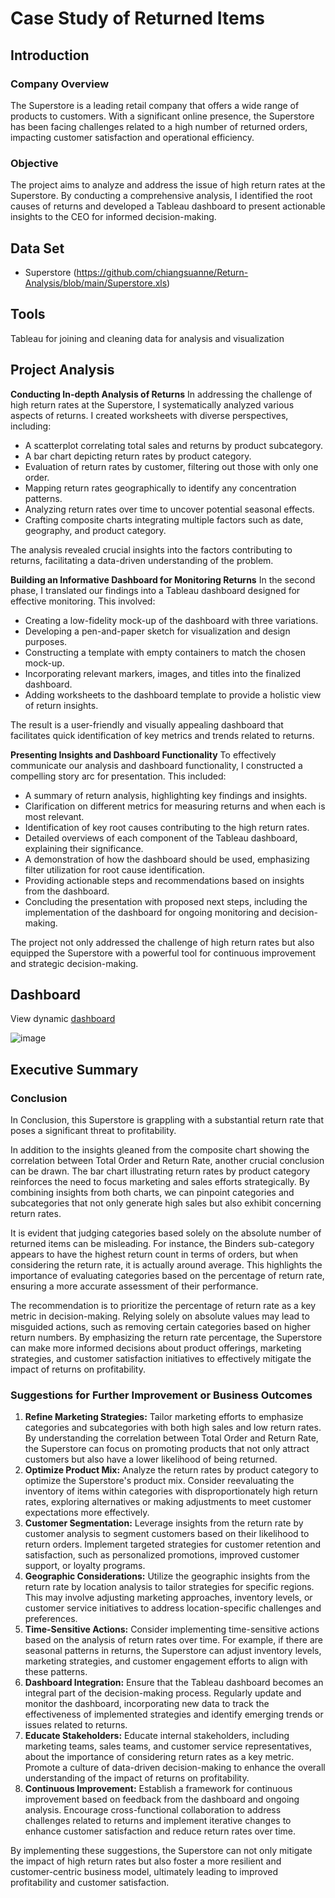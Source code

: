 # Case Study of Returned Items
## Introduction
### Company Overview
The Superstore is a leading retail company that offers a wide range of products to customers. With a significant online presence, the Superstore has been facing challenges related to a high number of returned orders, impacting customer satisfaction and operational efficiency.

### Objective
The project aims to analyze and address the issue of high return rates at the Superstore. By conducting a comprehensive analysis, I identified the root causes of returns and developed a Tableau dashboard to present actionable insights to the CEO for informed decision-making.

## Data Set
- Superstore (https://github.com/chiangsuanne/Return-Analysis/blob/main/Superstore.xls)

## Tools
Tableau for joining and cleaning data for analysis and visualization

## Project Analysis
**Conducting In-depth Analysis of Returns**
In addressing the challenge of high return rates at the Superstore, I systematically analyzed various aspects of returns. I created worksheets with diverse perspectives, including:
* A scatterplot correlating total sales and returns by product subcategory.  
* A bar chart depicting return rates by product category.  
* Evaluation of return rates by customer, filtering out those with only one order.  
* Mapping return rates geographically to identify any concentration patterns.  
* Analyzing return rates over time to uncover potential seasonal effects.  
* Crafting composite charts integrating multiple factors such as date, geography, and product category.
  
The analysis revealed crucial insights into the factors contributing to returns, facilitating a data-driven understanding of the problem.    

**Building an Informative Dashboard for Monitoring Returns**
In the second phase, I translated our findings into a Tableau dashboard designed for effective monitoring. This involved:
* Creating a low-fidelity mock-up of the dashboard with three variations.  
* Developing a pen-and-paper sketch for visualization and design purposes.  
* Constructing a template with empty containers to match the chosen mock-up.  
* Incorporating relevant markers, images, and titles into the finalized dashboard.  
* Adding worksheets to the dashboard template to provide a holistic view of return insights.

The result is a user-friendly and visually appealing dashboard that facilitates quick identification of key metrics and trends related to returns.  

**Presenting Insights and Dashboard Functionality**
To effectively communicate our analysis and dashboard functionality, I constructed a compelling story arc for presentation. This included:
* A summary of return analysis, highlighting key findings and insights.  
* Clarification on different metrics for measuring returns and when each is most relevant.  
* Identification of key root causes contributing to the high return rates.  
* Detailed overviews of each component of the Tableau dashboard, explaining their significance.  
* A demonstration of how the dashboard should be used, emphasizing filter utilization for root cause identification.  
* Providing actionable steps and recommendations based on insights from the dashboard.  
* Concluding the presentation with proposed next steps, including the implementation of the dashboard for ongoing monitoring and decision-making.
  
The project not only addressed the challenge of high return rates but also equipped the Superstore with a powerful tool for continuous improvement and strategic decision-making.

## Dashboard
View dynamic [dashboard](https://public.tableau.com/views/ReturnAnalysis_16909556018510/ReturnAnalysisDashboardv2?:language=en-US&:display_count=n&:origin=viz_share_link) 

![image](https://github.com/chiangsuanne/Return-Analysis/assets/108243961/4c082228-426d-4dff-94c1-0932aade035a)

## Executive Summary
### Conclusion
In Conclusion, this Superstore is grappling with a substantial return rate that poses a significant threat to profitability.  

In addition to the insights gleaned from the composite chart showing the correlation between Total Order and Return Rate, another crucial conclusion can be drawn. The bar chart illustrating return rates by product category reinforces the need to focus marketing and sales efforts strategically. By combining insights from both charts, we can pinpoint categories and subcategories that not only generate high sales but also exhibit concerning return rates.  

It is evident that judging categories based solely on the absolute number of returned items can be misleading. For instance, the Binders sub-category appears to have the highest return count in terms of orders, but when considering the return rate, it is actually around average. This highlights the importance of evaluating categories based on the percentage of return rate, ensuring a more accurate assessment of their performance.  

The recommendation is to prioritize the percentage of return rate as a key metric in decision-making. Relying solely on absolute values may lead to misguided actions, such as removing certain categories based on higher return numbers. By emphasizing the return rate percentage, the Superstore can make more informed decisions about product offerings, marketing strategies, and customer satisfaction initiatives to effectively mitigate the impact of returns on profitability.  
### Suggestions for Further Improvement or Business Outcomes
1. **Refine Marketing Strategies:** Tailor marketing efforts to emphasize categories and subcategories with both high sales and low return rates. By understanding the correlation between Total Order and Return Rate, the Superstore can focus on promoting products that not only attract customers but also have a lower likelihood of being returned.  
2. **Optimize Product Mix:** Analyze the return rates by product category to optimize the Superstore's product mix. Consider reevaluating the inventory of items within categories with disproportionately high return rates, exploring alternatives or making adjustments to meet customer expectations more effectively.  
3. **Customer Segmentation:** Leverage insights from the return rate by customer analysis to segment customers based on their likelihood to return orders. Implement targeted strategies for customer retention and satisfaction, such as personalized promotions, improved customer support, or loyalty programs.  
4. **Geographic Considerations:** Utilize the geographic insights from the return rate by location analysis to tailor strategies for specific regions. This may involve adjusting marketing approaches, inventory levels, or customer service initiatives to address location-specific challenges and preferences.  
5. **Time-Sensitive Actions:** Consider implementing time-sensitive actions based on the analysis of return rates over time. For example, if there are seasonal patterns in returns, the Superstore can adjust inventory levels, marketing strategies, and customer engagement efforts to align with these patterns.  
6. **Dashboard Integration:** Ensure that the Tableau dashboard becomes an integral part of the decision-making process. Regularly update and monitor the dashboard, incorporating new data to track the effectiveness of implemented strategies and identify emerging trends or issues related to returns.  
7. **Educate Stakeholders:** Educate internal stakeholders, including marketing teams, sales teams, and customer service representatives, about the importance of considering return rates as a key metric. Promote a culture of data-driven decision-making to enhance the overall understanding of the impact of returns on profitability.  
8. **Continuous Improvement:** Establish a framework for continuous improvement based on feedback from the dashboard and ongoing analysis. Encourage cross-functional collaboration to address challenges related to returns and implement iterative changes to enhance customer satisfaction and reduce return rates over time.  

By implementing these suggestions, the Superstore can not only mitigate the impact of high return rates but also foster a more resilient and customer-centric business model, ultimately leading to improved profitability and customer satisfaction.

